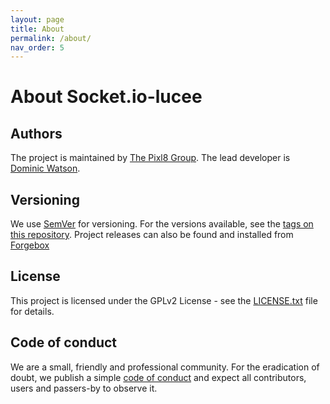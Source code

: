 ```yaml
---
layout: page
title: About
permalink: /about/
nav_order: 5
---
```


# About Socket.io-lucee


## Authors

The project is maintained by [The Pixl8 Group](https://www.pixl8.co.uk). The lead developer is [Dominic Watson](https://github.com/DominicWatson).

## Versioning

We use [SemVer](https://semver.org) for versioning. For the versions available, see the [tags on this repository](https://github.com/pixl8/socket.io-lucee/releases). Project releases can also be found and installed from [Forgebox](https://forgebox.io/view/socketio-lucee)

## License

This project is licensed under the GPLv2 License - see the [LICENSE.txt](https://github.com/pixl8/socket.io-lucee/blob/master/LICENSE.txt) file for details.

## Code of conduct

We are a small, friendly and professional community. For the eradication of doubt, we publish a simple [code of conduct](https://github.com/pixl8/socket.io-lucee/blob/master/CODE_OF_CONDUCT.md) and expect all contributors, users and passers-by to observe it.